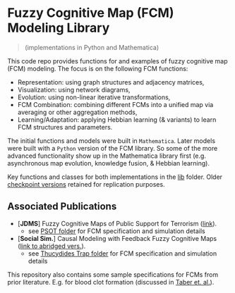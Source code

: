 # Fuzzy Cognitive Map (FCM) Modeling Library
> (implementations in Python and Mathematica)

This code repo provides functions for and examples of fuzzy cognitive map (FCM) modeling. The focus is on the following FCM functions:
  - Representation: using graph structures and adjacency matrices,
  - Visualization: using network diagrams,
  - Evolution: using non-linear iterative transformations,
  - FCM Combination: combining different FCMs into a unified map via averaging or other aggregation methods,
  - Learning/Adaptation: applying Hebbian learning (& variants) to learn FCM structures and parameters.

The initial functions and models were built in `Mathematica`. Later models were built with a `Python` version of the FCM library. So some of the more advanced functionality show up in the Mathematica library first (e.g. asynchronous map evolution, knowledge fusion, & Hebbian learning).

Key functions and classes for both implementations in the [lib](./lib/) folder. Older [checkpoint versions](./lib/old-vers/) retained for replication purposes.

## Associated Publications
- [**JDMS**] Fuzzy Cognitive Maps of Public Support for Terrorism ([link](https://journals.sagepub.com/doi/pdf/10.1177/1548512916680779)).
    - see [PSOT folder](./PSOT-[JDMS]/) for FCM specification and simulation details
- [**Social Sim.**] Causal Modeling with Feedback Fuzzy Cognitive Maps ([link to abridged vers.](https://onlinelibrary.wiley.com/doi/abs/10.1002/9781119485001.ch25)).
    - see [Thucydides Trap folder](./ThucydidesTrap-[SocSim]/) for FCM specification and simulation details

This repository also contains some sample specifications for FCMs from prior literature. E.g. for blood clot formation (discussed in [Taber et. al.](https://dl.acm.org/citation.cfm?id=1190436)).
